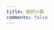 ```yaml
---
title: 我的小窝
comments: false
---
```

<div id="artitalk_main"></div>
<script>
    var appID="6PQcTkHfheSIKOymTCUbiDsc-MdYXbMMI";
    var appKEY="wfyWbG3H3Yxfwq2KLiphW0NI";
    var per=3;
    var color1='#d9d9f3';
    var color2='#ceefe4';
    var color3='black';
</script>
